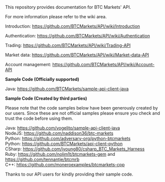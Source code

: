 
This repository provides documentation for BTC Markets' API. 

For more information please refer to the wiki area.  

Introduction:
https://github.com/BTCMarkets/API/wiki/Introduction


Authentication:
https://github.com/BTCMarkets/API/wiki/Authentication


Trading:
https://github.com/BTCMarkets/API/wiki/Trading-API


Market data:
https://github.com/BTCMarkets/API/wiki/Market-data-API
 

Account management:
https://github.com/BTCMarkets/API/wiki/Account-API


<strong>Sample Code (Officially supported)</strong>

Java: https://github.com/BTCMarkets/sample-api-client-java<br />

<strong>Sample Code (Created by third parties)</strong>

Please note that the code samples below have been generously created by our users. Since these are not official samples please ensure you check and trust the code before using them. 

Java: https://github.com/vogelito/sample-api-client-java<br />
NodeJS: https://github.com/naddison36/btc-markets<br />
Python: https://github.com/adversary-org/python-btcmarkets<br />
Python: https://github.com/BTCMarkets/api-client-python<br />
CSharp: https://github.com/jyoung80/csharp_BTC_Markets_Harness<br />
Ruby: https://github.com/nolim1t/btcmarkets-gem and https://github.com/tennantje/btcmrb <br />
C++: https://github.com/moneroexamples/btcmarkets-cpp

Thanks to our API users for kindly providing their sample code. 
